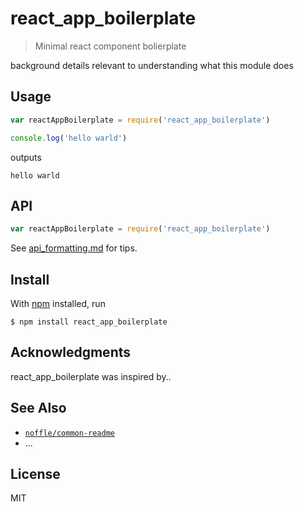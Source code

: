 # react_app_boilerplate

> Minimal react component bolierplate

background details relevant to understanding what this module does

## Usage

```js
var reactAppBoilerplate = require('react_app_boilerplate')

console.log('hello warld')
```

outputs

```
hello warld
```

## API

```js
var reactAppBoilerplate = require('react_app_boilerplate')
```

See [api_formatting.md](api_formatting.md) for tips.

## Install

With [npm](https://npmjs.org/) installed, run

```
$ npm install react_app_boilerplate
```

## Acknowledgments

react_app_boilerplate was inspired by..

## See Also

- [`noffle/common-readme`](https://github.com/noffle/common-readme)
- ...

## License

MIT

